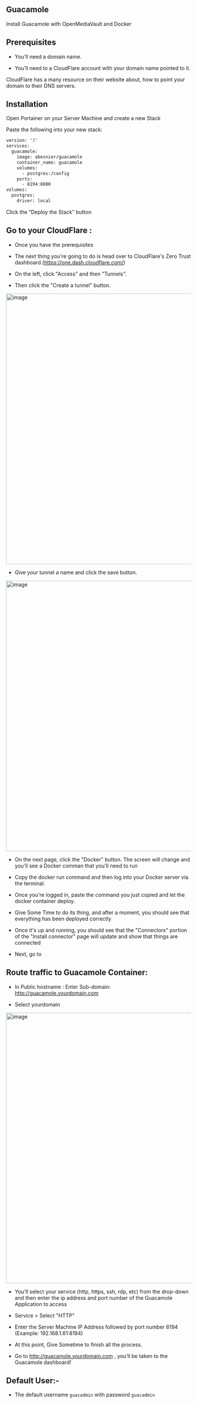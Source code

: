 
## Guacamole

Install Guacamole with OpenMediaVault and Docker


## Prerequisites

- You’ll need a domain name.

- You’ll need to a CloudFlare account with your domain name pointed to it.

CloudFlare has a many resource on their website about, how to point your domain to their DNS servers.

## Installation

Open Portainer on your Server Machine and create a new Stack

Paste the following into your new stack:

```bash
version: "3"
services:
  guacamole:
    image: abesnier/guacamole
    container_name: guacamole
    volumes:
      - postgres:/config
    ports:
      - 8194:8080
volumes:
  postgres:
    driver: local
```

Click the “Deploy the Stack” button

## Go to your CloudFlare :

- Once you have the prerequisites  

- The next thing you're going to do is head over to CloudFlare's Zero Trust dashboard.(https://one.dash.cloudflare.com/)

- On the left, click "Access" and then "Tunnels".

- Then click the "Create a tunnel" button.

<img width="735" alt="image" src="https://user-images.githubusercontent.com/122872447/218714936-5cdf3413-ad7d-49bb-977d-ee9672426afe.png">

- Give your tunnel a name and click the save button.

<img width="735" alt="image" src="https://user-images.githubusercontent.com/122872447/218717892-115de2cc-7cb2-4dea-9b09-4da474565466.jpg">

- On the next page, click the "Docker" button. The screen will change and you'll see a Docker comman that you'll need to run

- Copy the docker run command and then log into your Docker server via the terminal.

- Once you're logged in, paste the command you just copied and let the docker container deploy.

- Give Some Time to do its thing, and after a moment, you should see that everything has been deployed correctly

- Once it's up and running, you should see that the "Connectors" portion of the "Install connector" page will update and show that things are connected 

- Next, go to 

## Route traffic to Guacamole Container:

- In Public hostname : Enter Sub-domain: http://guacamole.yourdomain.com

- Select yourdomain

<img width="735" alt="image" src="https://user-images.githubusercontent.com/122872447/218716864-78c71a1a-6c63-44bf-885f-16cb20c38a29.jpg">

- You'll select your service (http, https, ssh, rdp, etc) from the drop-down and then enter the ip address and port number of the Guacamole Application to access

- Service > Select "HTTP" 

- Enter the Server Machine IP Address followed by port number 8194 (Example: 192.168.1.61:8194)

- At this point, Give Sometime to finish all the process.

- Go to http://guacamole.yourdomain.com , you’ll be taken to the Guacamole dashboard!

## Default User:-

- The default username ```guacadmin``` with password ```guacadmin```
